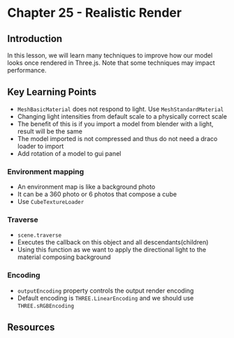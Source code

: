 # Chapter 25 - Realistic Render 

## Introduction 
In this lesson, we will learn many techniques to improve how our model looks once rendered in Three.js. Note that some techniques may impact performance. 

## Key Learning Points 
- `MeshBasicMaterial` does not respond to light. Use `MeshStandardMaterial`
- Changing light intensities from default scale to a physically correct scale
- The benefit of this is if you import a model from blender with a light, result will be the same 
- The model imported is not compressed and thus do not need a draco loader to import 
- Add rotation of a model to gui panel 

### Environment mapping
- An environment map is like a background photo 
- It can be a 360 photo or 6 photos that compose a cube
- Use `CubeTextureLoader`

### Traverse
- `scene.traverse`
- Executes the callback on this object and all descendants(children)
- Using this function as we want to apply the directional light to the material composing background

### Encoding 
- `outputEncoding` property controls the output render encoding 
- Default encoding is `THREE.LinearEncoding` and we should use `THREE.sRGBEncoding`

## Resources 
